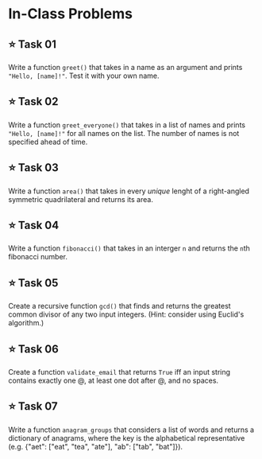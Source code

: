# In-Class Problems

## ⭐ **Task 01**
Write a function `greet()` that takes in a name as an argument and prints `"Hello, [name]!"`. Test it with your own name.

## ⭐ **Task 02**
Write a function `greet_everyone()` that takes in a list of names and prints `"Hello, [name]!"` for all names on the list. The number of names is not specified ahead of time.

## ⭐ **Task 03**
Write a function `area()` that takes in every _unique_ lenght of a right-angled symmetric quadrilateral and returns its area.

## ⭐ **Task 04**
Write a function `fibonacci()` that takes in an interger `n` and returns the `n`th fibonacci number.

## ⭐ **Task 05**
Create a recursive function `gcd()` that finds and returns the greatest common divisor of any two input integers. (Hint: consider using Euclid's algorithm.)

## ⭐ **Task 06**
Create a function `validate_email` that returns `True` iff an input string contains exactly one @, at least one dot after @, and no spaces. 

## ⭐ **Task 07**
Write a function `anagram_groups` that considers a list of words and returns a dictionary of anagrams, where the key is the alphabetical representative (e.g. {"aet": ["eat", "tea", "ate"], "ab": ["tab", "bat"]}).

